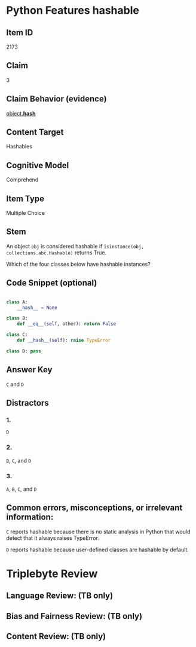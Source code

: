 # Python Features hashable

## Item ID
2173

## Claim
3

## Claim Behavior (evidence)

[object.__hash__](https://docs.python.org/3/reference/datamodel.html#object.__hash__)

## Content Target
Hashables

## Cognitive Model
Comprehend

## Item Type
Multiple Choice

## Stem

An object `obj` is considered hashable if `isinstance(obj, collections.abc.Hashable)` returns True.

Which of the four classes below have hashable instances?

## Code Snippet (optional)

```python

class A:
    __hash__ = None

class B:
    def __eq__(self, other): return False

class C:
    def __hash__(self): raise TypeError

class D: pass
```

## Answer Key

`C` and `D`

## Distractors

### 1.

`D`

### 2.

`B`, `C`, and `D`

### 3.

`A`, `B`, `C`, and `D`

## Common errors, misconceptions, or irrelevant information:

`C` reports hashable because there is no static analysis in Python that would detect that it always raises TypeError.

`D` reports hashable because user-defined classes are hashable by default.

# Triplebyte Review


## Language Review: (TB only)


## Bias and Fairness Review: (TB only)


## Content Review: (TB only)


